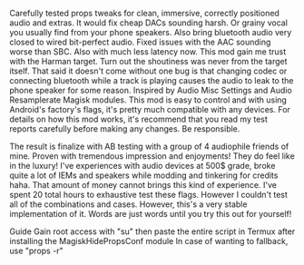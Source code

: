 Carefully tested props tweaks for clean, immersive, correctly positioned audio and extras.
It would fix cheap DACs sounding harsh. Or grainy vocal you usually find from your phone speakers.
Also bring bluetooth audio very closed to wired bit-perfect audio. Fixed issues with the AAC sounding worse than SBC. Also with much less latency now.
This mod gain me trust with the Harman target. Turn out the shoutiness was never from the target itself.
That said it doesn't come without one bug is that changing codec or connecting bluetooth while a track is playing causes the audio to leak to the phone speaker for some reason.
Inspired by Audio Misc Settings and Audio Resamplerate Magisk modules. This mod is easy to control and with using Android's factory's flags, it's pretty much compatible with any devices.
For details on how this mod works, it's recommend that you read my test reports carefully before making any changes. Be responsible.

The result is finalize with AB testing with a group of 4 audiophile friends of mine. Proven with tremendous impression and enjoyments! They do feel like in the luxury!
I've experiences with audio devices at 500$ grade, broke quite a lot of IEMs and speakers while modding and tinkering for credits haha. That amount of money cannot brings this kind of experience.
I've spent 20 total hours to exhaustive test these flags. However I couldn't test all of the combinations and cases. However, this's a very stable implementation of it.
Words are just words until you try this out for yourself!

Guide
Gain root access with \"su\" then paste the entire script in Termux after installing the MagiskHidePropsConf module
In case of wanting to fallback, use \"props -r\"
